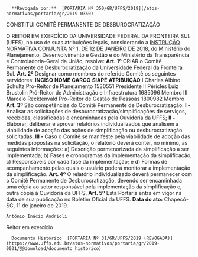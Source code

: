       **Revogada por:**  [PORTARIA Nº 350/GR/UFFS/2019](/atos-normativos/portaria/gr/2019-0350) 

   CONSTITUI COMITÊ PERMANENTE DE DESBUROCRATIZAÇÃO  

 O REITOR EM EXERCÍCIO DA UNIVERSIDADE FEDERAL DA FRONTEIRA SUL (UFFS), no uso de suas atribuições legais, considerando a [INSTRUÇÃO NORMATIVA CONJUNTA Nº 1, DE 12 DE JANEIRO DE 2018](http://www.in.gov.br/materia/-/asset_publisher/Kujrw0TZC2Mb/content/id/1823611/do1-2018-01-15-instrucao-normativa-conjunta-n-1-de-12-de-janeiro-de-2018-1823607), do Ministério do Planejamento, Desenvolvimento e Gestão e do Ministério da Transparência e Controladoria-Geral da União, resolve:   **Art. 1º**  CRIAR o Comitê Permanente de Desburocratização da Universidade Federal da Fronteira Sul.   **Art. 2º**  Designar como membros do referido Comitê os seguintes servidores:     **INCISO**   **NOME**   **CARGO**   **SIAPE**   **ATRIBUIÇÃO**     I   Charles Albino Schultz   Pró-Reitor de Planejamento   1530551   Presidente     II   Péricles Luiz Brustolin   Pró-Reitor de Administração e Infraestrutura   1685096   Membro     III   Marcelo Recktenvald   Pró-Reitor de Gestão de Pessoas   1800982   Membro       **Art. 3º**  São competências do Comitê Permanente de Desburocratização: **I -**  Analisar as solicitações de desburocratização/simplificações de serviços, recebidas, classificadas e encaminhadas pela Ouvidoria da UFFS; **II -**  Elaborar, deliberar e aprovar relatórios individualizados que analisem a viabilidade de adoção das ações de simplificação ou desburocratização solicitadas; **III -**  Caso o Comitê se manifeste pela viabilidade de adoção das medidas propostas na solicitação, o relatório deverá conter, no mínimo, as seguintes informações: a) Descrição pormenorizada da simplificação a ser implementada; b) Fases e cronogramas da implementação da simplificação; c) Responsáveis por cada fase da implementação; e d) Formas de acompanhamento pelas quais o usuário poderá monitorar a implementação da simplificação.   **Art. 4º**  O relatório individualizado deverá permanecer com o Comitê Permanente de Desburocratização, devendo ser encaminhada uma cópia ao setor responsável pela implementação da simplificação e, outra cópia à Ouvidoria da UFFS.   **Art. 5º**  Esta Portaria entra em vigor na data de sua publicação no Boletim Oficial da UFFS.      **Data do ato:** Chapecó-SC, 11 de janeiro de 2019.   
 

    Antônio Inácio Andrioli   
 Reitor em exercício 

      Documento Histórico  [PORTARIA Nº 31/GR/UFFS/2019 (REVOGADA)](https://www.uffs.edu.br/atos-normativos/portaria/gr/2019-0031/@@download/documento_historico)     
      